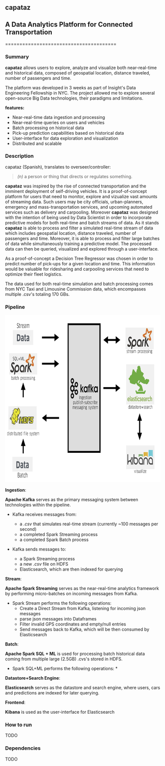 ## capataz 
## A Data Analytics Platform for Connected Transportation
=======================================
### Summary
__capataz__ allows users to explore, analyze and visualize both near-real-time and historical data, composed of geospatial location, distance traveled, number of passengers and time. 

The platform was developed in 3 weeks as part of Insight's Data Engineering Fellowship in NYC. The project allowed me to explore several open-source Big Data technologies, their paradigms and limitations.

__features:__
* Near-real-time data ingestion and processing
* Near-real-time queries on users and vehicles
* Batch processing on historical data
* Pick-up prediction capabilities based on historical data
* User-interface for data exploration and visualization 
* Distributed and scalable 

### Description
capataz (Spanish), translates to overseer/controller:
> _(n)_ a person or thing that directs or regulates something.

__capataz__ was inspired by the rise of connected transportation and the imminent deployment of self-driving vehicles. It is a proof-of-concept platform for users that need to monitor, explore and vizualize vast amounts of streaming data. Such users may be city officials, urban-planners, emergency and mass-transportation services, and upcoming automated services such as delivery and carpooling. Moreover __capataz__ was designed with the intention of being used by Data Scientist in order to incorporate predictive models for both real-time and batch streams of data. 
As it stands __capataz__ is able to process and filter a simulated real-time stream of data which includes geospatial location, distance traveled, number of passengers and time. Moreover, it is able to process and filter large batches of data while simultaneously training a predictive model. The processed data can then be queried, visualized and explored through a user-interface. 

As a proof-of-concept a Decision Tree Regressor was chosen in order to predict number of pick-ups for a given location and time. This information would be valuable for ridesharing and carpooling services that need to optimize their fleet logistics.

The data used for both real-time simulation and batch processing comes from NYC Taxi and Limousine Commission data, which encompasses multiple .csv's totaling 170 GBs. 

### Pipeline

<img src="https://github.com/alcedok/capataz/blob/master/images/pipeline.png" alt="alt text" width="818" height="542">

__Ingestion__: 

__Apache Kafka__ serves as the primary messaging system between technologies within the pipeline. 

* Kafka receives messages from:
	* a _.csv_ that simulates real-time stream (currently ~100 messages per second)
	* a completed Spark Streaming process
	* a completed Spark Batch process

* Kafka sends messages to:
	* a Spark Streaming process
	* a new _.csv_ file on HDFS 
	* Elasticsearch, which are then indexed for querying

__Stream__:

__Apache Spark Streaming__ serves as the near-real-time analytics framework by performing micro-batches on incoming messages from Kafka. 

* Spark Stream performs the following operations:
	* Create a Direct Stream from Kafka, listening for incoming json messages
	* parse json messages into Dataframes
	* Filter invalid GPS coordinates and empty/null entries
	* Send messages back to Kafka, which will be then consumed by Elasticsearch

__Batch__:

__Apache Spark SQL + ML__ is used for processing batch historical data coming from multiple large (2.5GB) .cvs's stored in HDFS.

* Spark SQL+ML performs the following operations:
	* 


__Datastore+Search Engine__: 

__Elasticsearch__ serves as the datastore and search engine, where users, cars and predictions are indexed for later querying. 


__Frontend__:

__Kibana__ is used as the user-interface for Elasticsearch

### How to run
TODO

### Dependencies
TODO
